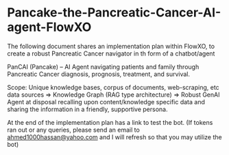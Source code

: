 # Pancake-the-Pancreatic-Cancer-AI-agent-FlowXO

The following document shares an implementation plan within FlowXO, to create a robust Pancreatic Cancer navigator in th form of a chatbot/agent 

PanCAI (Pancake) – AI Agent navigating patients and family through Pancreatic Cancer diagnosis, prognosis, treatment, and survival.

Scope:
Unique knowledge bases, corpus of documents, web-scraping, etc data sources => Knowledge Graph (RAG type architecture) => Robust GenAI Agent at disposal recalling upon content/knowledge specific data and sharing the information in a friendly, supportive persona.

At the end of the implementation plan has a link to test the bot. (If tokens ran out or any queries, please send an email to ahmed1000hassan@yahoo.com and I will refresh so that you may utilize the bot)

